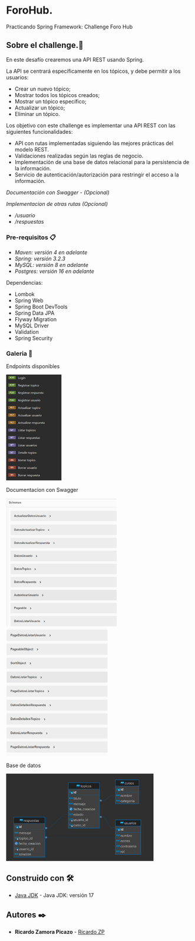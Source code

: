 # ForoHub.
Practicando Spring Framework: Challenge Foro Hub

## Sobre el challenge.🚀
En este desafío crearemos una API REST usando Spring.

La API se centrará específicamente en los tópicos, y debe permitir a los usuarios:
* Crear un nuevo tópico;
* Mostrar todos los tópicos creados;
* Mostrar un tópico específico;
* Actualizar un tópico;
* Eliminar un tópico.

Los objetivo con este challenge es implementar una API REST con las siguientes funcionalidades:

* API con rutas implementadas siguiendo las mejores prácticas del modelo REST.
* Validaciones realizadas según las reglas de negocio.
* Implementación de una base de datos relacional para la persistencia de la información.
* Servicio de autenticación/autorización para restringir el acceso a la información.
  
_Documentación con Swagger - (Opcional)_

_Implementacion de otras rutas (Opcional)_
* _/usuario_
* _/respuestas_

### Pre-requisitos 📋
* _Maven: versión 4 en adelante_
* _Spring: versión 3.2.3_
* _MySQL: versión 8 en adelante_
* _Postgres: versión 16 en adelante_

Dependencias:
* Lombok
* Spring Web
* Spring Boot DevTools
* Spring Data JPA
* Flyway Migration
* MySQL Driver
* Validation
* Spring Security


### Galeria 📌
Endpoints disponibles

<img src="img/HttpRequest.png" alt="Mensaje de bienvenida" width="150"/>

Documentacion con Swagger

<img src="img/documentacion1.png" alt="Mensaje de bienvenida" width="300"/>

<img src="img/documentacion2.png" alt="Mensaje de bienvenida" width="275"/>

Base de datos

<img src="img/DB.png" alt="Mensaje de bienvenida" width="400"/>



## Construido con 🛠️
* [Java JDK](https://www.oracle.com/br/java/technologies/downloads/) - Java JDK: versión 17

## Autores ✒️
* **Ricardo Zamora Picazo** - [Ricardo ZP](https://github.com/pzric)
